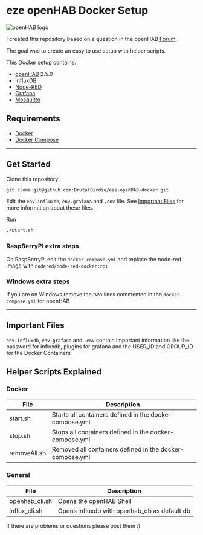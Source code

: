 # eze openHAB Docker Setup

![openHAB logo](https://www.openhab.org/openhab-logo-square.png)

I created this repository based on a question in the openHAB [Forum](https://community.openhab.org/t/openhab-docker-or-not/74869/3).

The goal was to create an easy to use setup with helper scripts.

This Docker setup contains:

- [openHAB](http://openhab.org/) 2.5.0
- [InfluxDB](https://www.influxdata.com/)
- [Node-RED](https://nodered.org/)
- [Grafana](https://grafana.com/)
- [Mosquitto](https://mosquitto.org/)

## Requirements

- [Docker](https://docs.docker.com/)
- [Docker Compose](https://docs.docker.com/compose/)

---

## Get Started

Clone this repository:

```bash
git clone git@github.com:BrutalBirdie/eze-openHAB-docker.git
```

Edit the `env.influxdb`, `env.grafana` and `.env` file.
See [Important Files](#important-files) for more information about these files.

Run

```bash
./start.sh
```

### RaspBerryPI extra steps

On RaspBerryPi edit the `docker-compose.yml` and replace the node-red image with `nodered/node-red-docker:rpi`

### Windows extra steps

If you are on Windows remove the two lines commented in the `docker-compose.yml` for openHAB

---

## Important Files

`env.influxdb`, `env.grafana` and `.env` contain important information like the password for influxdb, plugins for grafana and the USER_ID and GROUP_ID for the Docker Containers

## Helper Scripts Explained

### Docker

| File         | Description                                              |
| ------------ | -------------------------------------------------------- |
| start.sh     | Starts all containers defined in the docker-compose.yml  |
| stop.sh      | Stops all containers defined in the docker-compose.yml   |
| removeAll.sh | Removed all containers defined in the docker-compose.yml |

### General

| File           | Description                                  |
| -------------- | -------------------------------------------- |
| openhab_cli.sh | Opens the openHAB Shell                      |
| influx_cli.sh  | Opens influxdb with openhab_db as default db |

If there are problems or questions please post them :)
